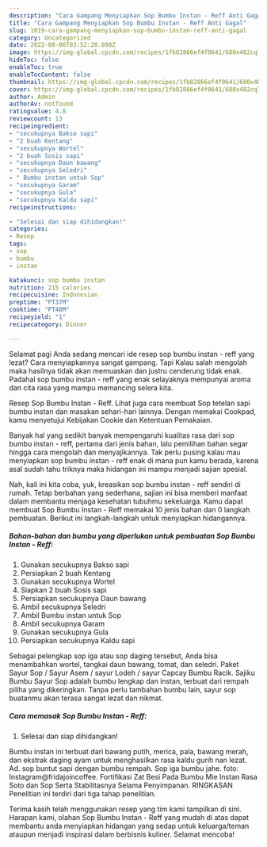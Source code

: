```yaml
---
description: "Cara Gampang Menyiapkan Sop Bumbu Instan - Reff Anti Gagal"
title: "Cara Gampang Menyiapkan Sop Bumbu Instan - Reff Anti Gagal"
slug: 1019-cara-gampang-menyiapkan-sop-bumbu-instan-reff-anti-gagal
category: Uncategorized
date: 2022-08-06T03:52:20.898Z
image: https://img-global.cpcdn.com/recipes/1fb82866ef4f0641/680x482cq70/sop-bumbu-instan-reff-foto-resep-utama.jpg
hideToc: false
enableToc: true
enableTocContent: false
thumbnail: https://img-global.cpcdn.com/recipes/1fb82866ef4f0641/680x482cq70/sop-bumbu-instan-reff-foto-resep-utama.jpg
cover: https://img-global.cpcdn.com/recipes/1fb82866ef4f0641/680x482cq70/sop-bumbu-instan-reff-foto-resep-utama.jpg
author: Admin
authorAv: notfound
ratingvalue: 4.8
reviewcount: 13
recipeingredient:
- "secukupnya Bakso sapi"
- "2 buah Kentang"
- "secukupnya Wortel"
- "2 buah Sosis sapi"
- "secukupnya Daun bawang"
- "secukupnya Seledri"
- " Bumbu instan untuk Sop"
- "secukupnya Garam"
- "secukupnya Gula"
- "secukupnya Kaldu sapi"
recipeinstructions:

- "Selesai dan siap dihidangkan!"
categories:
- Resep
tags:
- sop
- bumbu
- instan

katakunci: sop bumbu instan 
nutrition: 215 calories
recipecuisine: Indonesian
preptime: "PT37M"
cooktime: "PT48M"
recipeyield: "1"
recipecategory: Dinner

---
```



Selamat pagi Anda sedang mencari ide resep sop bumbu instan - reff yang lezat? Cara menyiapkannya sangat gampang. Tapi Kalau salah mengolah maka hasilnya tidak akan memuaskan dan justru cenderung tidak enak. Padahal sop bumbu instan - reff yang enak selayaknya mempunyai aroma dan cita rasa yang mampu memancing selera kita.


Resep Sop Bumbu Instan - Reff. Lihat juga cara membuat Sop tetelan sapi bumbu instan dan masakan sehari-hari lainnya. Dengan memakai Cookpad, kamu menyetujui Kebijakan Cookie dan Ketentuan Pemakaian.

Banyak hal yang sedikit banyak mempengaruhi kualitas rasa dari sop bumbu instan - reff, pertama dari jenis bahan, lalu pemilihan bahan segar hingga cara mengolah dan menyajikannya. Tak perlu pusing kalau mau menyiapkan sop bumbu instan - reff enak di mana pun kamu berada, karena asal sudah tahu triknya maka hidangan ini mampu menjadi sajian spesial.


Nah, kali ini kita coba, yuk, kreasikan sop bumbu instan - reff sendiri di rumah. Tetap berbahan yang sederhana, sajian ini bisa memberi manfaat dalam membantu menjaga kesehatan tubuhmu sekeluarga. Kamu dapat membuat Sop Bumbu Instan - Reff memakai 10 jenis bahan dan 0 langkah pembuatan. Berikut ini langkah-langkah untuk menyiapkan hidangannya.

<!--inarticleads1-->

##### Bahan-bahan dan bumbu yang diperlukan untuk pembuatan Sop Bumbu Instan - Reff:

1. Gunakan secukupnya Bakso sapi
1. Persiapkan 2 buah Kentang
1. Gunakan secukupnya Wortel
1. Siapkan 2 buah Sosis sapi
1. Persiapkan secukupnya Daun bawang
1. Ambil secukupnya Seledri
1. Ambil  Bumbu instan untuk Sop
1. Ambil secukupnya Garam
1. Gunakan secukupnya Gula
1. Persiapkan secukupnya Kaldu sapi


Sebagai pelengkap sop iga atau sop daging tersebut, Anda bisa menambahkan wortel, tangkai daun bawang, tomat, dan seledri. Paket Sayur Sop / Sayur Asem / sayur Lodeh / sayur Capcay Bumbu Racik. Sajiku Bumbu Sayur Sop adalah bumbu lengkap dan instan, terbuat dari rempah piliha yang dikeringkan. Tanpa perlu tambahan bumbu lain, sayur sop buatanmu akan terasa sangat lezat dan nikmat. 

<!--inarticleads2-->

##### Cara memasak Sop Bumbu Instan - Reff:


1. Selesai dan siap dihidangkan!

Bumbu instan ini terbuat dari bawang putih, merica, pala, bawang merah, dan ekstrak daging ayam untuk menghasilkan rasa kaldu gurih nan lezat. Ad. sop buntut sapi dengan bumbu rempah. Sop iga bumbu jahe. foto: Instagram@fridajoincoffee. Fortifikasi Zat Besi Pada Bumbu Mie Instan Rasa Soto dan Sop Serta Stabilitasnya Selama Penyimpanan. RINGKASAN Penelitian ini terdiri dari tiga tahap penelitian. 

Terima kasih telah menggunakan resep yang tim kami tampilkan di sini. Harapan kami, olahan Sop Bumbu Instan - Reff yang mudah di atas dapat membantu anda menyiapkan hidangan yang sedap untuk keluarga/teman ataupun menjadi inspirasi dalam berbisnis kuliner. Selamat mencoba!
